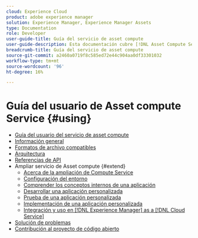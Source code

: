 ```yaml
---
cloud: Experience Cloud
product: adobe experience manager
solution: Experience Manager, Experience Manager Assets
type: Documentation
role: Developer
user-guide-title: Guía del servicio de asset compute
user-guide-description: Esta documentación cubre [!DNL Asset Compute Service] tareas como desarrollar, administrar, implementar y solucionar problemas del código personalizado.
breadcrumb-title: Guía del servicio de asset compute
source-git-commit: a2460a0719f8c585ed72e44c904aa0df33301032
workflow-type: tm+mt
source-wordcount: '96'
ht-degree: 16%

---
```



# Guía del usuario de Asset compute Service {#using}

+ [Guía del usuario del servicio de asset compute](home.md)
+ [Información general](introduction.md)
+ [Formatos de archivo compatibles](https://experienceleague.adobe.com/docs/experience-manager-cloud-service/assets/file-format-support.html)
+ [Arquitectura](architecture.md)
+ [Referencias de API](api.md)
+ Ampliar servicio de Asset compute {#extend}
   + [Acerca de la ampliación de Compute Service](understand-extensibility.md)
   + [Configuración del entorno](setup-environment.md)
   + [Comprender los conceptos internos de una aplicación](custom-application-internals.md)
   + [Desarrollar una aplicación personalizada](develop-custom-application.md)
   + [Prueba de una aplicación personalizada](test-custom-application.md)
   + [Implementación de una aplicación personalizada](deploy-custom-application.md)
   + [Integración y uso en [!DNL Experience Manager] as a [!DNL Cloud Service]](https://experienceleague.adobe.com/docs/experience-manager-cloud-service/assets/asset-microservices-overview.html?lang=es)
+ [Solución de problemas](troubleshooting.md)
+ [Contribución al proyecto de código abierto](contribute-to-compute-service.md)
